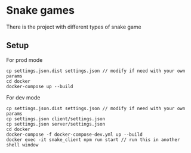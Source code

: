 # Snake games

There is the project with different types of snake game 

## Setup

For prod mode

```
cp settings.json.dist settings.json // modify if need with your own params
cd docker
docker-compose up --build
```

For dev mode


```
cp settings.json.dist settings.json // modify if need with your own params
cp settings.json client/settings.json
cp settings.json server/settings.json
cd docker
docker-compose -f docker-compose-dev.yml up --build
docker exec -it snake_client npm run start // run this in another shell window
```
